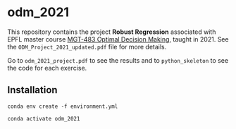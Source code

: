 # odm_2021
This repository contains the project **Robust Regression** associated with EPFL master course [MGT-483 Optimal Decision Making](https://edu.epfl.ch/coursebook/en/optimal-decision-making-MGT-483), taught in 2021. See the `ODM_Project_2021_updated.pdf` file for more details.

Go to `odm_2021_project.pdf` to see the results and to `python_skeleton` to see the code for each exercise.

## Installation
```
conda env create -f environment.yml
```
```
conda activate odm_2021
```
